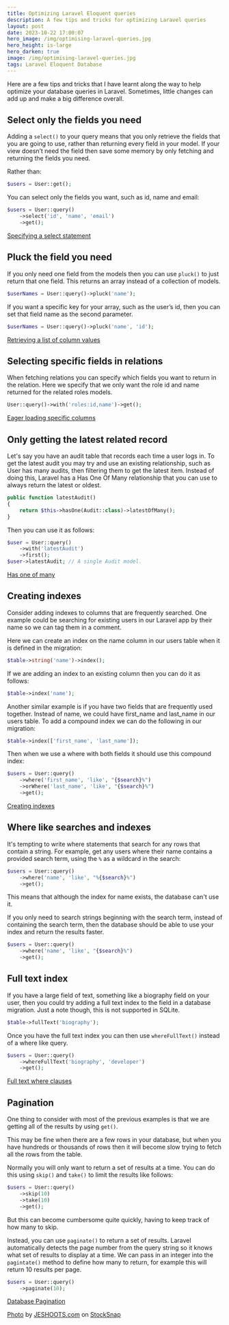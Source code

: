```yaml
---
title: Optimizing Laravel Eloquent queries
description: A few tips and tricks for optimizing Laravel queries
layout: post
date: 2023-10-22 17:00:07
hero_image: /img/optimising-laravel-queries.jpg
hero_height: is-large
hero_darken: true
image: /img/optimising-laravel-queries.jpg
tags: Laravel Eloquent Database
---
```


Here are a few tips and tricks that I have learnt along the way to help optimize your database queries in Laravel. Sometimes, little changes can add up and make a big difference overall.

## Select only the fields you need

Adding a `select()` to your query means that you only retrieve the fields that you are going to use, rather than returning every field in your model. If your view doesn’t need the field then save some memory by only fetching and returning the fields you need.

Rather than:

```php
$users = User::get();
```

You can select only the fields you want, such as id, name and email:

```php
$users = User::query()
    ->select('id', 'name', 'email')
    ->get();
```

[Specifying a select statement](https://laravel.com/docs/10.x/queries#specifying-a-select-clause)

## Pluck the field you need

If you only need one field from the models then you can use `pluck()` to just return that one field. This returns an array instead of a collection of models.

```php
$userNames = User::query()->pluck('name');
```

If you want a specific key for your array, such as the user’s id, then you can set that field name as the second parameter.

```php
$userNames = User::query()->pluck('name', 'id');
```

[Retrieving a list of column values](https://laravel.com/docs/10.x/queries#retrieving-a-list-of-column-values)

## Selecting specific fields in relations

When fetching relations you can specify which fields you want to return in the relation. Here we specify that we only want the role id and name returned for the related roles models.

```php
User::query()->with('roles:id,name')->get();
```

[Eager loading specific columns](https://laravel.com/docs/10.x/eloquent-relationships#eager-loading-specific-columns)

## Only getting the latest related record

Let's say you have an audit table that records each time a user logs in. To get the latest audit you may try and use an existing relationship, such as User has many audits, then filtering them to get the latest item. Instead of doing this, Laravel has a Has One Of Many relationship that you can use to always return the latest or oldest.

```php
public function latestAudit()
{
    return $this->hasOne(Audit::class)->latestOfMany();
}
```

Then you can use it as follows:

```php
$user = User::query()
    ->with('latestAudit')
    ->first();
$user->latestAudit; // A single Audit model.
```

[Has one of many](https://laravel.com/docs/10.x/eloquent-relationships#has-one-of-many)

## Creating indexes

Consider adding indexes to columns that are frequently searched. One example could be searching for existing users in our Laravel app by their name so we can tag them in a comment.

Here we can create an index on the name column in our users table when it is defined in the migration:

```php
$table->string('name')->index();
```

If we are adding an index to an existing column then you can do it as follows:

```php
$table->index('name');
```

Another similar example is if you have two fields that are frequently used together. Instead of name, we could have first_name and last_name in our users table. To add a compound index we can do the following in our migration:

```php
$table->index(['first_name', 'last_name']);
```

Then when we use a where with both fields it should use this compound index:

```php
$users = User::query()
    ->where('first_name', 'like', "{$search}%")
    ->orWhere('last_name', 'like', "{$search}%")
    ->get();
```

[Creating indexes](https://laravel.com/docs/10.x/migrations#creating-indexes)

## Where like searches and indexes

It's tempting to write where statements that search for any rows that contain a string. For example, get any users where their name contains a provided search term, using the `%` as a wildcard in the search:

```php
$users = User::query()
    ->where('name', 'like', "%{$search}%")
    ->get();
```

This means that although the index for name exists, the database can't use it.

If you only need to search strings beginning with the search term, instead of containing the search term, then the database should be able to use your index and return the results faster.

```php
$users = User::query()
    ->where('name', 'like', "{$search}%")
    ->get();
```

## Full text index

If you have a large field of text, something like a biography field on your user, then you could try adding a full text index to the field in a database migration. Just a note though, this is not supported in SQLite.

```php
$table->fullText('biography');
```

Once you have the full text index you can then use `whereFullText()` instead of a where like query.

```php
$users = User::query()
    ->whereFullText('biography', 'developer')
    ->get();
```

[Full text where clauses](https://laravel.com/docs/10.x/queries#full-text-where-clauses)

## Pagination

One thing to consider with most of the previous examples is that we are getting all of the results by using `get()`.

This may be fine when there are a few rows in your database, but when you have hundreds or thousands of rows then it will become slow trying to fetch all the rows from the table.

Normally you will only want to return a set of results at a time. You can do this using `skip()` and `take()` to limit the results like follows:

```php
$users = User::query()
    ->skip(10)
    ->take(10)
    ->get();
```

But this can become cumbersome quite quickly, having to keep track of how many to skip.

Instead, you can use `paginate()` to return a set of results. Laravel automatically detects the page number from the query string so it knows what set of results to display at a time. We can pass in an integer into the `pagintate()` method to define how many to return, for example this will return 10 results per page.

```php
$users = User::query()
    ->paginate(10);
```

[Database Pagination](https://laravel.com/docs/10.x/pagination#main-content)

<a href="https://stocksnap.io/photo/black-alarmclock-TZHYCANBO9">Photo</a> by <a href="https://stocksnap.io/author/jeshootscom">JESHOOTS.com</a> on <a href="https://stocksnap.io">StockSnap</a>
